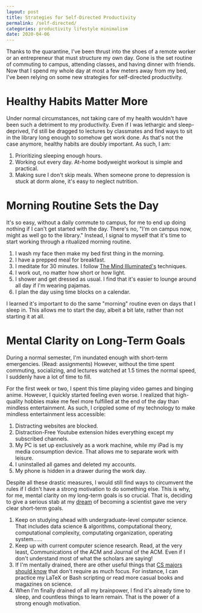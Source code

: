 ```yaml
---
layout: post
title: Strategies for Self-Directed Productivity
permalink: /self-directed/
categories: productivity lifestyle minimalism
date: 2020-04-06
---
```


Thanks to the quarantine, I've been thrust into the shoes of a remote worker or an entrepreneur that must structure my own day. Gone is the set routine of commuting to campus, attending classes, and having dinner with friends. Now that I spend my whole day at most a few meters away from my bed, I've been relying on some new strategies for self-directed productivity.

# Healthy Habits Matter More

Under normal circumstances, not taking care of my health wouldn't have been such a detriment to my productivity. Even if I was lethargic and sleep-deprived, I'd still be dragged to lectures by classmates and find ways to sit in the library long enough to somehow get work done. As that's not the case anymore, healthy habits are doubly important. As such, I am:

1. Prioritizing sleeping enough hours.
2. Working out every day. At-home bodyweight workout is simple and practical.
3. Making sure I don't skip meals. When someone prone to depression is stuck at dorm alone, it's easy to neglect nutrition.

# Morning Routine Sets the Day

It's so easy, without a daily commute to campus, for me to end up doing nothing if I can't get started with the day. There's no, "I'm on campus now, might as well go to the library." Instead, I signal to myself that it's time to start working through a ritualized morning routine.

1. I wash my face then make my bed first thing in the morning.
2. I have a prepped meal for breakfast.
3. I meditate for 30 minutes. I follow [The Mind Illuminated's](https://www.goodreads.com/book/show/25942786-the-mind-illuminated) techniques.
4. I work out, no matter how short or how light.
5. I shower and get dressed as usual. I find that it's easier to lounge around all day if I'm wearing pajamas.
6. I plan the day using time blocks on a calendar.

I learned it's important to do the same "morning" routine even on days that I sleep in. This allows me to start the day, albeit a bit late, rather than not starting it at all.

# Mental Clarity on Long-Term Goals

During a normal semester, I'm inundated enough with short-term emergencies. (Read: assignments) However, without the time spent commuting, socializing, and lectures watched at 1.5 times the normal speed, I suddenly have a lot of time to fill.

For the first week or two, I spent this time playing video games and binging anime. However, I quickly started feeling even worse. I realized that high-quality hobbies make me feel more fulfilled at the end of the day than mindless entertainment. As such, I crippled some of my technology to make mindless entertainment less accessible:

1. Distracting websites are blocked.
2. Distraction-Free Youtube extension hides everything except my subscribed channels.
3. My PC is set up exclusively as a work machine, while my iPad is my media consumption device. That allows me to separate work with leisure.
4. I uninstalled all games and deleted my accounts.
5. My phone is hidden in a drawer during the work day.

Despite all these drastic measures, I would still find ways to circumvent the rules if I didn't have a strong motivation to do something else. This is why, for me, mental clarity on my long-term goals is so crucial. That is, deciding to give a serious stab at my [dream](/dreams) of becoming a scientist gave me very clear short-term goals.

1. Keep on studying ahead with undergraduate-level computer science. That includes data science & algorithms, computational theory, computational complexity, computating organization, operating system......
2. Keep up with current computer science research. Read, at the very least, Communications of the ACM and Journal of the ACM. Even if I don't understand most of what the scholars are saying!
3. If I'm mentally drained, there are other useful things that [CS majors should know](http://matt.might.net/articles/what-cs-majors-should-know/) that don't require as much focus. For instance, I can practice my LaTeX or Bash scripting or read more casual books and magazines on science.
4. When I'm finally drained of all my brainpower, I find it's already time to sleep, and countless things to learn remain. That is the power of a strong enough motivation.
